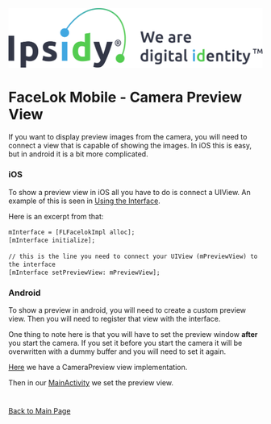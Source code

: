 ![Ipsidy](../../images/ipsidy.png)
# FaceLok Mobile - Camera Preview View

If you want to display preview images from the camera, you will need to connect a view
that is capable of showing the images.  In iOS this is easy, but in android it is a bit
more complicated.

### iOS

To show a preview view in iOS all you have to do is connect a UIView.  An example of this
is seen in [Using the Interface](./usingfacelokint.md).

Here is an excerpt from that:

```objc
mInterface = [FLFacelokImpl alloc];
[mInterface initialize];

// this is the line you need to connect your UIView (mPreviewView) to the interface
[mInterface setPreviewView: mPreviewView];
```

### Android

To show a preview in android, you will need to create a custom preview view.  Then you
will need to register that view with the interface.

One thing to note here is that you will have to set the preview window **after** you
start the camera.  If you set it before you start the camera it will be overwritten
with a dummy buffer and you will need to set it again.

[Here](../examples/CameraPreview.java) we have a CameraPreview view implementation.

Then in our [MainActivity](../examples/MainActivity.java) we set the preview view.

#

[Back to Main Page](../README.md)
